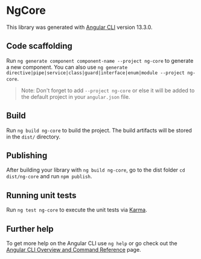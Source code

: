 # NgCore

This library was generated with [Angular CLI](https://github.com/angular/angular-cli) version 13.3.0.

## Code scaffolding

Run `ng generate component component-name --project ng-core` to generate a new component. You can also use `ng generate directive|pipe|service|class|guard|interface|enum|module --project ng-core`.
> Note: Don't forget to add `--project ng-core` or else it will be added to the default project in your `angular.json` file. 

## Build

Run `ng build ng-core` to build the project. The build artifacts will be stored in the `dist/` directory.

## Publishing

After building your library with `ng build ng-core`, go to the dist folder `cd dist/ng-core` and run `npm publish`.

## Running unit tests

Run `ng test ng-core` to execute the unit tests via [Karma](https://karma-runner.github.io).

## Further help

To get more help on the Angular CLI use `ng help` or go check out the [Angular CLI Overview and Command Reference](https://angular.io/cli) page.
